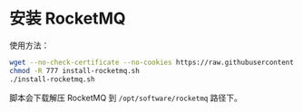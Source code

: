 # 安装 RocketMQ

使用方法：

```sh
wget --no-check-certificate --no-cookies https://raw.githubusercontent.com/dunwu/linux/master/codes/deploy/tool/rocketmq/install-rocketmq.sh
chmod -R 777 install-rocketmq.sh
./install-rocketmq.sh
```

脚本会下载解压 RocketMQ 到 `/opt/software/rocketmq` 路径下。
